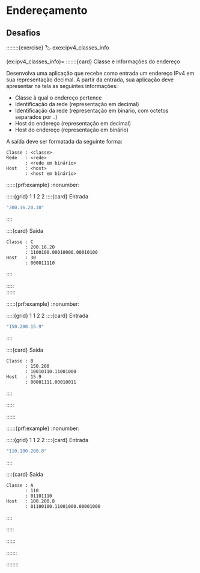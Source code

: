 # Endereçamento


## Desafios

::::::::{exercise}
:label: exex:ipv4_classes_info

<!-- Título -->

(ex:ipv4_classes_info)=
:::::::{card} Classe e informações do endereço

Desenvolva uma aplicação que recebe como entrada um endereço IPv4 em sua representação decimal. A partir da entrada, sua aplicação deve apresentar na tela as seguintes informações:

- Classe à qual o endereço pertence
- Identificação da rede (representação em decimal)
- Identificação da rede (representação em binário, com octetos separados por `.`)
- Host do endereço (representação em decimal)
- Host do endereço (representação em binário)

A saída deve ser formatada da seguinte forma:

```
Classe : <classe>
Rede   : <rede>
       : <rede em binário>
Host   : <host>
       : <host em binário>
```

::::::{prf:example}
:nonumber:
<!-- :class: dropdown -->

:::::{grid} 1 1 2 2
::::{card} Entrada
```c
"200.16.20.30"
```
::::      
<!-- /card -->

::::{card} Saída
```
Classe : C
       : 200.16.20
       : 1100100.00010000.00010100
Host   : 30
       : 000011110
```
::::      

:::::     
::::::    


::::::{prf:example}
:nonumber:
<!-- :class: dropdown -->

:::::{grid} 1 1 2 2
::::{card} Entrada
```c
"150.200.15.9"
```
::::
<!-- /card -->

::::{card} Saída
```
Classe : B
       : 150.200
       : 10010110.11001000
Host   : 15.9
       : 00001111.00010011
```
::::      
<!-- /card -->

:::::     
<!-- /grid -->
::::::    
<!-- /example -->


::::::{prf:example}
:nonumber:
<!-- :class: dropdown -->

:::::{grid} 1 1 2 2
::::{card} Entrada
```c
"110.100.200.8"
```
::::      
<!-- /card -->

::::{card} Saída
```
Classe : A
       : 110
       : 01101110
Host   : 100.200.8
       : 01100100.11001000.00001000
```
::::      
<!-- /card -->

:::::    
 <!-- /grid -->
::::::    
<!-- /example -->


:::::::   
<!-- /card exercicio -->

::::::::  
<!-- /exercise -->